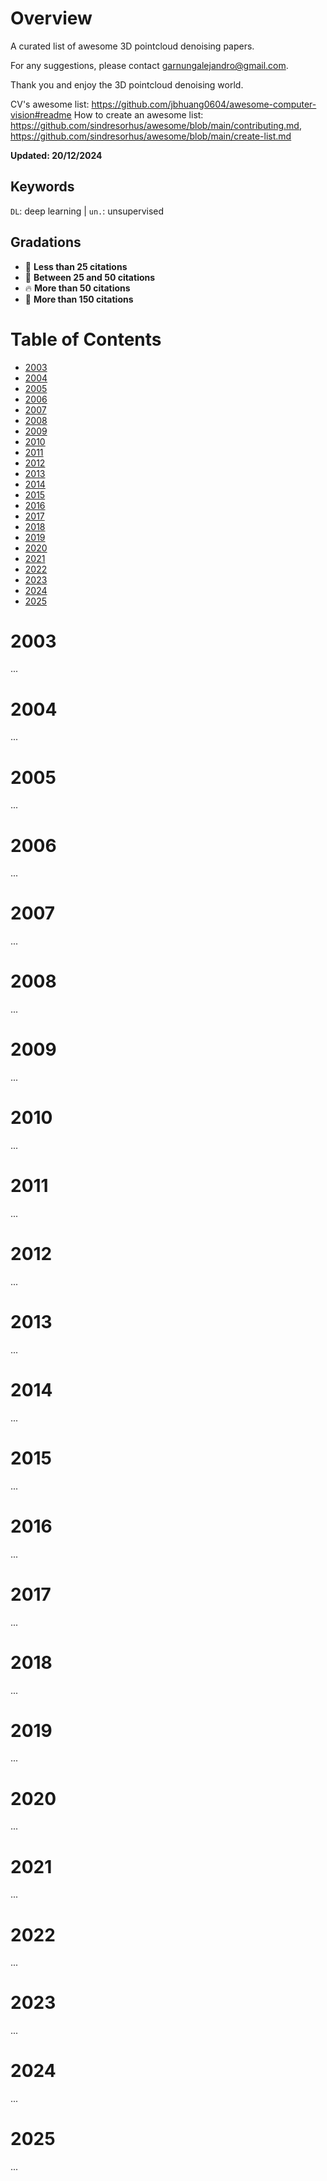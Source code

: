 # Overview
A curated list of awesome 3D pointcloud denoising papers.

For any suggestions, please contact garnungalejandro@gmail.com.

Thank you and enjoy the 3D pointcloud denoising world.

CV's awesome list: https://github.com/jbhuang0604/awesome-computer-vision#readme
How to create an awesome list: https://github.com/sindresorhus/awesome/blob/main/contributing.md, https://github.com/sindresorhus/awesome/blob/main/create-list.md

**Updated: 20/12/2024**

<h2>Keywords</h2>

`DL`: deep learning | `un.`: unsupervised

## Gradations
- 🔸 **Less than 25 citations**
- 🔹 **Between 25 and 50 citations**
- 🔥 **More than 50 citations**
- 🌟 **More than 150 citations**

<h1>Table of Contents</h1>

- [2003](#2003)
- [2004](#2004)
- [2005](#2005)
- [2006](#2006)
- [2007](#2007)
- [2008](#2008)
- [2009](#2009)
- [2010](#2010)
- [2011](#2011)
- [2012](#2012)
- [2013](#2013)
- [2014](#2014)
- [2015](#2015)
- [2016](#2016)
- [2017](#2017)
- [2018](#2018)
- [2019](#2019)
- [2020](#2020)
- [2021](#2021)
- [2022](#2022)
- [2023](#2023)
- [2024](#2024)
- [2025](#2025)

# 2003
...

# 2004
...

# 2005
...

# 2006
...

# 2007
...

# 2008
...

# 2009
...

# 2010
...

# 2011
...

# 2012
...

# 2013
...

# 2014
...

# 2015
...

# 2016
...

# 2017
...

# 2018
...

# 2019
...

# 2020
...

# 2021
...

# 2022
...

# 2023
...

# 2024
...

# 2025
...
